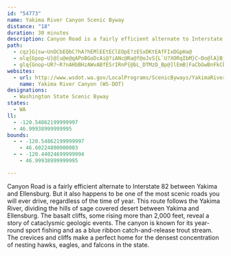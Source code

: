```yaml
---
id: "54773"
name: Yakima River Canyon Scenic Byway
distance: "18"
duration: 30 minutes
description: Canyon Road is a fairly efficient alternate to Interstate 82 between Yakima and Ellensburg. But it also happens to be one of the most scenic roads you will ever drive, regardless of the time of year.
path:
  - cqz}G|sw~UnDCbEQbC?hA?hEMlEEtEClEOpE?zESxDKtEAfFIxDGpHa@
  - olq{Gpop~U}@[u@e@qAPoBGoDcAi@?iANc@Ra@f@oJvS{L`U?XORqIbM}C~Do@lA}BjIKLsC`Km@~Ao@nAgArAw@p@gDxBwHlEqErBaCj@q@^mCLmo@BiUL?{LyeBo}@O_@_AmAgAyBwH}Ru@{AqFyHkNaQkIuK_BeEUgAWuBKeCiAuzAIaBU_BgGe\OyBRmAd@kA{JiQcCkCgBeAkBg@iRgDceBkYuAg@s@u@u@mAcDaKy@_BuJcIm`@uZqCoCmF{GmFeJaFoJuAmB}B_CmGmEcAeAgCcEkB_Fs@qCiAoCmD_FuAaAcB}@aKaCwBDcARsAp@kBbBeHdI{@j@y@ZoARuKd@sBBcAScEwBeDeCiHgIgD}BgC}AuD_D{Au@}Ae@aFk@sER}Cv@yEhCcAb@u@f@}@~@oC`E}ClFi@|ASfAu@nE}A~KYzCk@lJi@vA_@`@s@V_Ac@iBaC}JiL_By@k@Km@DoAZqKrHeAX}@EeAYy@q@gEwG}GmJ_As@sCk@_KYeBDgALeA^cBfAuHrIqAxA}@l@q@JqAAcBeAeAwBgC{O_AoEoAyCs@oCo@qA_BmByA_@mMgA{@?y@ZyA~@oQzPkKfJgCfAgD^kB?cBQaIsCqJaFiO_G_Ca@}GF}APuBx@{FxD_B~AaEnGeTd`@qD~EsBtBoB~A}HdFkA^_ALeA?_BSaBm@{@k@s@s@_AsAi@wAe@{B_@gDEqB@uCN_BjGi[tAoJh@mFNsEEgC_@_Gs@sEy@{Du@gCgAmCyC_GiBmCyAsAyBaBmBk@mGm@qEUyB^uAn@gHzF{C~CoEzGwGbL}CxGcFtLaCdFmC`FeDzEsClDmFrF{TbT_Ar@iAd@uAd@gHfAaLzCaAJeAAiBq@sEyC{EuDkAkAeLqNiAeCy@}@_AUi@CgGdAoAY{EyBuCJsB`@cBn@uHnD{@j@mAxAs@xA[hA{AlL]jB}@nCe@jA}@|AuAfB}@x@kC`B}Af@eCX_Jg@yAe@kCoDyAkAuAg@sBCiBj@sO`LoAvAs@vAu@dDSlBoCjb@K~DGnJZxe@MjCYtAe@jA}@lAcAf@eB\mAKuAq@iJoHuE{CgGsCiDeA}A]iKi@{BDgFtAcC|@yBzAuLrKcDrDc@t@uAdDcArDi@lDoB`QYbBy@pC_A~BwGpMgCrE_C~C}CdCcAX_A?y@Sy@o@i@u@c@kAUaBEeBNuBh@kBdOuZz@oCXwAb@iCRkCTeEDgEIcCq@gF}AkJy@aDcBmE_AmBgBmCoEyEiCgBsCqAmA_@_BY{BEeBVsAZgExAqAv@_B`B}ArCcC~Gi@xBOtAs@`NHtETxBXlBnAdEdEtJf@dBb@xBRzCHdDIlE}@~Fy@zB_BfDsBvBkMlIuJfGuAn@cMvEeBbAyAjAqDtD_B~BcBxCiEzI_A|AgB~AsC`B_ARcAGu@Yo@q@m@wASy@G{@@{AlB{NXkCXgGDsBIeC_@yBe@_Bm@uAoCqDmAoAuAeAcAg@oASmAQ_B?iBXmBr@_BfAcBlBmAnBw^jy@}ArBmAx@{Al@mF|@wBl@wHtFmDzCeBt@cANwDVgJ`@mo@pJ}MhC}IjC{IfDkL`G_c@nW}X~PqSpL}p@la@_SnLqT~Mye@jYsUbOsMlHuClBec@vW}V|M
  - glq{Gnop~UR?~R?nAHbBHzAWvABfESrIRnP{@bL_DTMzD_Bp@]lEmB|FaCbGwBnFkCbGgBbGsBnFwB
websites:
  - url: http://www.wsdot.wa.gov/LocalPrograms/ScenicByways/YakimaRiver.htm
    name: Yakima River Canyon (WS-DOT)
designations:
  - Washington State Scenic Byway
states:
  - WA
ll:
  - -120.54862199999997
  - 46.99938999999995
bounds:
  - - -120.54862199999997
    - 46.60224800000003
  - - -120.44024699999994
    - 46.99938999999995

---
```


Canyon Road is a fairly efficient alternate to Interstate 82 between Yakima and Ellensburg. But it also happens to be one of the most scenic roads you will ever drive, regardless of the time of year. This route follows the Yakima River, dividing the hills of sage covered desert between Yakima and Ellensburg. The basalt cliffs, some rising more than 2,000 feet, reveal a story of cataclysmic geologic events. The canyon is known for its year-round sport fishing and as a blue ribbon catch-and-release trout stream. The crevices and cliffs make a perfect home for the densest concentration of nesting hawks, eagles, and falcons in the state.
